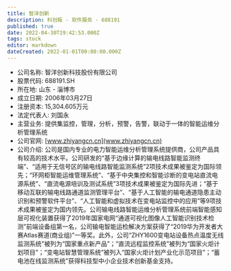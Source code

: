 ```yaml
---
title: 智洋创新
description: 科创板 - 软件服务 - 688191
published: true
date: 2022-04-30T19:42:53.000Z
tags: stock
editor: markdown
dateCreated: 2022-01-01T00:00:00.000Z
---
```


- 公司名称: 智洋创新科技股份有限公司
- 股票代码: 688191.SH
- 所在地: 山东 - 淄博市
- 成立日期: 2006年03月27日
- 注册资本: 15,304.605万元
- 法定代表人: 刘国永
- 主营业务: 提供集监控，管理，分析，预警，告警，联动于一体的智能运维分析管理系统
- 公司官网: [www.zhiyangcn.cn](www.zhiyangcn.cn)
- 公司介绍: 公司是国内专业的电力智能运维分析管理系统提供商，公司产品具有较高的技术水平。公司研发的“基于边缘计算的输电线路智能监测终端”、“适用于无信号区的输电线路智能监测系统”2项技术成果被鉴定为国际领先；“环网柜智能运维管理系统”、“基于中央集控和智能诊断的变电站直流电源系统”、“直流电源培训及测试系统”3项技术成果被鉴定为国际先进；“基于移动互联的输电线路通道监测管理平台”、“基于人工智能的输电通道隐患主动识别和预警软件平台”、“人工智能和虚拟技术在变电站监控中的应用”等9项技术成果被鉴定为国内领先。公司输电线路智能运维分析管理系统前端智能感知层可视化装置获得了2019年国家电网“通道可视化图像人工智能识别技术检测”前端设备组第一名，公司输电智能运检解决方案获得了“2019华为开发者大赛Atlas赛道(商业组)”一等奖。此外，公司“ZHY1600变电站设备热点温度无线监测系统”被列为“国家重点新产品”；“直流远程监控系统”被列为“国家火炬计划项目”；“变电站智慧管理系统”被列入“国家火炬计划产业化示范项目”；“蓄电池在线监测系统”获得科技型中小企业技术创新基金支持。



